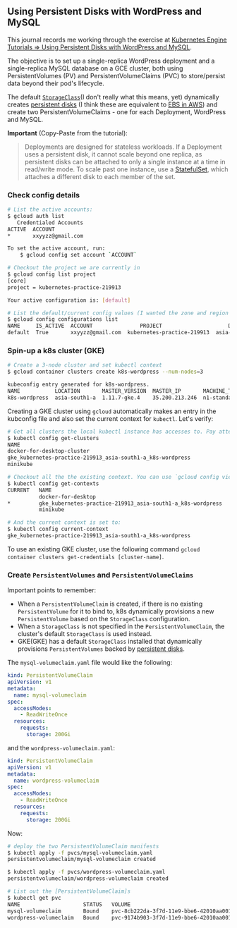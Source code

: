 ## Using Persistent Disks with WordPress and MySQL

This journal records me working through the exercise at [Kubernetes Engine Tutorials => Using Persistent Disks with WordPress and MySQL][1].

The objective is to set up a single-replica WordPress deployment and a single-replica MySQL database on a GCE cluster, both using PersistentVolumes (PV) and PersistentVolumeClaims (PVC) to store/persist data beyond their pod's lifecycle.

The default [`StorageClass`][2](I don't really what this means, yet) dynamically creates [persistent disks][3] (I think these are equivalent to [EBS in AWS][4]) and create two PersistentVolumeClaims - one for each Deployment, WordPress and MySQL.

**Important** (Copy-Paste from the tutorial):
> Deployments are designed for stateless workloads. If a Deployment uses a persistent disk, it cannot scale beyond one replica, as persistent disks can be attached to only a single instance at a time in read/write mode. To scale past one instance, use a [StatefulSet][5], which attaches a different disk to each member of the set.

### Check config details
```sh
# List the active accounts:
$ gcloud auth list 
   Credentialed Accounts
ACTIVE  ACCOUNT
*       xxyyzz@gmail.com

To set the active account, run:
    $ gcloud config set account `ACCOUNT`

# Checkout the project we are currently in
$ gcloud config list project 
[core]
project = kubernetes-practice-219913

Your active configuration is: [default]

# List the default/current config values (I wanted the zone and region details):
$ gcloud config configurations list
NAME     IS_ACTIVE  ACCOUNT               PROJECT                     DEFAULT_ZONE   DEFAULT_REGION
default  True       xxyyzz@gmail.com  kubernetes-practice-219913  asia-south1-a  asia-south1
```

### Spin-up a k8s cluster (GKE)
```sh
# Create a 3-node cluster and set kubectl context
$ gcloud container clusters create k8s-wordpress --num-nodes=3

kubeconfig entry generated for k8s-wordpress.
NAME           LOCATION       MASTER_VERSION  MASTER_IP       MACHINE_TYPE   NODE_VERSION  NUM_NODES  STATUS
k8s-wordpress  asia-south1-a  1.11.7-gke.4    35.200.213.246  n1-standard-1  1.11.7-gke.4  3          RUNNING
```

Creating a GKE cluster using `gcloud` automatically makes an entry in the kubconfig file and also set the current context for `kubectl`. Let's verify:
```sh
# Get all clusters the local kubectl instance has accesses to. Pay attention the listing gke_kubernetes-practice-219913_asia-south1-a_k8s-wordpress
$ kubectl config get-clusters
NAME
docker-for-desktop-cluster
gke_kubernetes-practice-219913_asia-south1-a_k8s-wordpress
minikube

# Checkout all the the existing context. You can use `gcloud config view` as well.
$ kubectl config get-contexts
CURRENT   NAME                                                         CLUSTER                                                      AUTHINFO                                                     NAMESPACE
          docker-for-desktop                                           docker-for-desktop-cluster                                   docker-for-desktop                                           
*         gke_kubernetes-practice-219913_asia-south1-a_k8s-wordpress   gke_kubernetes-practice-219913_asia-south1-a_k8s-wordpress   gke_kubernetes-practice-219913_asia-south1-a_k8s-wordpress   
          minikube                                                     minikube                                                     minikube                                                     

# And the current context is set to:
$ kubectl config current-context
gke_kubernetes-practice-219913_asia-south1-a_k8s-wordpress
```
To use an existing GKE cluster, use the following command `gcloud container clusters get-credentials [cluster-name]`.

### Create `PersistentVolumes` and `PersistentVolumeClaims`

Important points to remember:
* When a `PersistentVolumeClaim` is created, if there is no existing `PersistentVolume` for it to bind to, k8s dynamically provisions a new `PersistentVolume` based on the `StorageClass` configuration.
* When a `StorageClass` is not specified in the `PersistentVolumeClaim`, the cluster's default `StorageClass` is used instead.
* GKE(GKE) has a default `StorageClass` installed that dynamically provisions `PersistentVolumes` backed by [persistent disks][3].

The `mysql-volumeclaim.yaml` file would like the following:
```yaml
kind: PersistentVolumeClaim
apiVersion: v1
metadata:
  name: mysql-volumeclaim
spec:
  accessModes:
    - ReadWriteOnce
  resources:
    requests:
      storage: 200Gi
```
and the `wordpress-volumeclaim.yaml`:
```yaml
kind: PersistentVolumeClaim
apiVersion: v1
metadata:
  name: wordpress-volumeclaim
spec:
  accessModes:
    - ReadWriteOnce
  resources:
    requests:
      storage: 200Gi
```
Now:
```sh
# deploy the two PersistentVolumeClaim manifests
$ kubectl apply -f pvcs/mysql-volumeclaim.yaml
persistentvolumeclaim/mysql-volumeclaim created

$ kubectl apply -f pvcs/wordpress-volumeclaim.yaml
persistentvolumeclaim/wordpress-volumeclaim created

# List out the [PersistentVolumeClaim]s
$ kubectl get pvc
NAME                    STATUS   VOLUME                                     CAPACITY   ACCESS MODES   STORAGECLASS   AGE
mysql-volumeclaim       Bound    pvc-8cb222da-3f7d-11e9-bbe6-42010aa001a3   200Gi      RWO            standard       12m
wordpress-volumeclaim   Bound    pvc-9174b903-3f7d-11e9-bbe6-42010aa001a3   200Gi      RWO            standard       12m
```

[1]: https://cloud.google.com/kubernetes-engine/docs/tutorials/persistent-disk
[2]: https://kubernetes.io/docs/concepts/storage/storage-classes/
[3]: https://cloud.google.com/persistent-disk/
[4]: https://aws.amazon.com/ebs/
[5]: https://kubernetes.io/docs/tutorials/stateful-application/basic-stateful-set/